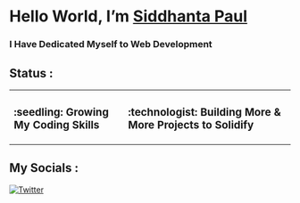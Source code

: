 <!-- Intro -->
# Hello World, I’m [Siddhanta Paul](https://github.com/Siddhanta19) </h1>

<h3> I Have Dedicated Myself to Web Development

## **Status :** 
<table>
    <tr>
        <td><h3>:seedling: Growing My <strong>Coding Skills</strong></h3></td>
        <td><h3>:technologist: Building <strong>More & More</strong> Projects <strong> to Solidify</strong></h3></td>
    </tr>
</table>

## **My Socials :** ️

[![Twitter](https://user-images.githubusercontent.com/13122796/178032018-6da37214-7474-4641-a1da-7af7db3a31cd.png)](https://twitter.com/Siddhanta101)

<!---
Siddhanta19/Siddhanta19 is a ✨ special ✨ repository because its `README.md` (this file) appears on your GitHub profile.
You can click the Preview link to take a look at your changes.
--->
